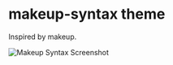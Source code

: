 # makeup-syntax theme

Inspired by makeup.

![Makeup Syntax Screenshot](https://f.cloud.github.com/assets/69169/2289498/4c3cb0ec-a009-11e3-8dbd-077ee11741e5.gif)
